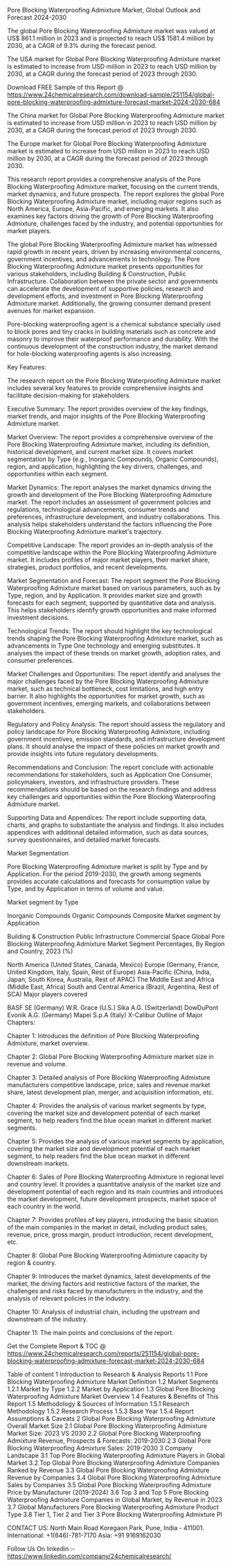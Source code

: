 Pore Blocking Waterproofing Admixture Market, Global Outlook and Forecast 2024-2030

The global Pore Blocking Waterproofing Admixture market was valued at US$ 861.1 million in 2023 and is projected to reach US$ 1581.4 million by 2030, at a CAGR of 9.3% during the forecast period.

The USA market for Global Pore Blocking Waterproofing Admixture market is estimated to increase from USD million in 2023 to reach USD million by 2030, at a CAGR during the forecast period of 2023 through 2030.

Download FREE Sample of this Report @ https://www.24chemicalresearch.com/download-sample/251154/global-pore-blocking-waterproofing-admixture-forecast-market-2024-2030-684

The China market for Global Pore Blocking Waterproofing Admixture market is estimated to increase from USD million in 2023 to reach USD million by 2030, at a CAGR during the forecast period of 2023 through 2030.

The Europe market for Global Pore Blocking Waterproofing Admixture market is estimated to increase from USD million in 2023 to reach USD million by 2030, at a CAGR during the forecast period of 2023 through 2030.

This research report provides a comprehensive analysis of the Pore Blocking Waterproofing Admixture market, focusing on the current trends, market dynamics, and future prospects. The report explores the global Pore Blocking Waterproofing Admixture market, including major regions such as North America, Europe, Asia-Pacific, and emerging markets. It also examines key factors driving the growth of Pore Blocking Waterproofing Admixture, challenges faced by the industry, and potential opportunities for market players.

The global Pore Blocking Waterproofing Admixture market has witnessed rapid growth in recent years, driven by increasing environmental concerns, government incentives, and advancements in technology. The Pore Blocking Waterproofing Admixture market presents opportunities for various stakeholders, including Building & Construction, Public Infrastructure. Collaboration between the private sector and governments can accelerate the development of supportive policies, research and development efforts, and investment in Pore Blocking Waterproofing Admixture market. Additionally, the growing consumer demand present avenues for market expansion.

Pore-blocking waterproofing agent is a chemical substance specially used to block pores and tiny cracks in building materials such as concrete and masonry to improve their waterproof performance and durability. With the continuous development of the construction industry, the market demand for hole-blocking waterproofing agents is also increasing.

Key Features:

The research report on the Pore Blocking Waterproofing Admixture market includes several key features to provide comprehensive insights and facilitate decision-making for stakeholders.

Executive Summary: The report provides overview of the key findings, market trends, and major insights of the Pore Blocking Waterproofing Admixture market.

Market Overview: The report provides a comprehensive overview of the Pore Blocking Waterproofing Admixture market, including its definition, historical development, and current market size. It covers market segmentation by Type (e.g., Inorganic Compounds, Organic Compounds), region, and application, highlighting the key drivers, challenges, and opportunities within each segment.

Market Dynamics: The report analyses the market dynamics driving the growth and development of the Pore Blocking Waterproofing Admixture market. The report includes an assessment of government policies and regulations, technological advancements, consumer trends and preferences, infrastructure development, and industry collaborations. This analysis helps stakeholders understand the factors influencing the Pore Blocking Waterproofing Admixture market's trajectory.

Competitive Landscape: The report provides an in-depth analysis of the competitive landscape within the Pore Blocking Waterproofing Admixture market. It includes profiles of major market players, their market share, strategies, product portfolios, and recent developments.

Market Segmentation and Forecast: The report segment the Pore Blocking Waterproofing Admixture market based on various parameters, such as by Type, region, and by Application. It provides market size and growth forecasts for each segment, supported by quantitative data and analysis. This helps stakeholders identify growth opportunities and make informed investment decisions.

Technological Trends: The report should highlight the key technological trends shaping the Pore Blocking Waterproofing Admixture market, such as advancements in Type One technology and emerging substitutes. It analyses the impact of these trends on market growth, adoption rates, and consumer preferences.

Market Challenges and Opportunities: The report identify and analyses the major challenges faced by the Pore Blocking Waterproofing Admixture market, such as technical bottleneck, cost limitations, and high entry barrier. It also highlights the opportunities for market growth, such as government incentives, emerging markets, and collaborations between stakeholders.

Regulatory and Policy Analysis: The report should assess the regulatory and policy landscape for Pore Blocking Waterproofing Admixture, including government incentives, emission standards, and infrastructure development plans. It should analyse the impact of these policies on market growth and provide insights into future regulatory developments.

Recommendations and Conclusion: The report conclude with actionable recommendations for stakeholders, such as Application One Consumer, policymakers, investors, and infrastructure providers. These recommendations should be based on the research findings and address key challenges and opportunities within the Pore Blocking Waterproofing Admixture market.

Supporting Data and Appendices: The report include supporting data, charts, and graphs to substantiate the analysis and findings. It also includes appendices with additional detailed information, such as data sources, survey questionnaires, and detailed market forecasts.

Market Segmentation

Pore Blocking Waterproofing Admixture market is split by Type and by Application. For the period 2019-2030, the growth among segments provides accurate calculations and forecasts for consumption value by Type, and by Application in terms of volume and value.

Market segment by Type

Inorganic Compounds
Organic Compounds
Composite
Market segment by Application

Building & Construction
Public Infrastructure
Commercial Space
Global Pore Blocking Waterproofing Admixture Market Segment Percentages, By Region and Country, 2023 (%)

North America (United States, Canada, Mexico)
Europe (Germany, France, United Kingdom, Italy, Spain, Rest of Europe)
Asia-Pacific (China, India, Japan, South Korea, Australia, Rest of APAC)
The Middle East and Africa (Middle East, Africa)
South and Central America (Brazil, Argentina, Rest of SCA)
Major players covered

BASF SE (Germany)
W.R. Grace (U.S.)
Sika A.G. (Switzerland)
DowDuPont
Evonik A.G. (Germany)
Mapei S.p.A (Italy)
X-Calibur
Outline of Major Chapters:

Chapter 1: Introduces the definition of Pore Blocking Waterproofing Admixture, market overview.

Chapter 2: Global Pore Blocking Waterproofing Admixture market size in revenue and volume.

Chapter 3: Detailed analysis of Pore Blocking Waterproofing Admixture manufacturers competitive landscape, price, sales and revenue market share, latest development plan, merger, and acquisition information, etc.

Chapter 4: Provides the analysis of various market segments by type, covering the market size and development potential of each market segment, to help readers find the blue ocean market in different market segments.

Chapter 5: Provides the analysis of various market segments by application, covering the market size and development potential of each market segment, to help readers find the blue ocean market in different downstream markets.

Chapter 6: Sales of Pore Blocking Waterproofing Admixture in regional level and country level. It provides a quantitative analysis of the market size and development potential of each region and its main countries and introduces the market development, future development prospects, market space of each country in the world.

Chapter 7: Provides profiles of key players, introducing the basic situation of the main companies in the market in detail, including product sales, revenue, price, gross margin, product introduction, recent development, etc.

Chapter 8: Global Pore Blocking Waterproofing Admixture capacity by region & country.

Chapter 9: Introduces the market dynamics, latest developments of the market, the driving factors and restrictive factors of the market, the challenges and risks faced by manufacturers in the industry, and the analysis of relevant policies in the industry.

Chapter 10: Analysis of industrial chain, including the upstream and downstream of the industry.

Chapter 11: The main points and conclusions of the report.

Get the Complete Report & TOC @ https://www.24chemicalresearch.com/reports/251154/global-pore-blocking-waterproofing-admixture-forecast-market-2024-2030-684

Table of content
1 Introduction to Research & Analysis Reports
1.1 Pore Blocking Waterproofing Admixture Market Definition
1.2 Market Segments
1.2.1 Market by Type
1.2.2 Market by Application
1.3 Global Pore Blocking Waterproofing Admixture Market Overview
1.4 Features & Benefits of This Report
1.5 Methodology & Sources of Information
1.5.1 Research Methodology
1.5.2 Research Process
1.5.3 Base Year
1.5.4 Report Assumptions & Caveats
2 Global Pore Blocking Waterproofing Admixture Overall Market Size
2.1 Global Pore Blocking Waterproofing Admixture Market Size: 2023 VS 2030
2.2 Global Pore Blocking Waterproofing Admixture Revenue, Prospects & Forecasts: 2019-2030
2.3 Global Pore Blocking Waterproofing Admixture Sales: 2019-2030
3 Company Landscape
3.1 Top Pore Blocking Waterproofing Admixture Players in Global Market
3.2 Top Global Pore Blocking Waterproofing Admixture Companies Ranked by Revenue
3.3 Global Pore Blocking Waterproofing Admixture Revenue by Companies
3.4 Global Pore Blocking Waterproofing Admixture Sales by Companies
3.5 Global Pore Blocking Waterproofing Admixture Price by Manufacturer (2019-2024)
3.6 Top 3 and Top 5 Pore Blocking Waterproofing Admixture Companies in Global Market, by Revenue in 2023
3.7 Global Manufacturers Pore Blocking Waterproofing Admixture Product Type
3.8 Tier 1, Tier 2 and Tier 3 Pore Blocking Waterproofing Admixture Pl

CONTACT US:
North Main Road Koregaon Park, Pune, India - 411001.
International: +1(646)-781-7170
Asia: +91 9169162030

Follow Us On linkedin :- https://www.linkedin.com/company/24chemicalresearch/
